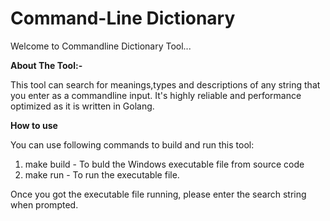 # Command-Line Dictionary 

Welcome to Commandline Dictionary Tool...

**About The Tool:-**

This tool can search for meanings,types and descriptions of any string that you enter as a commandline input. It's highly reliable and performance optimized as it is written in Golang.

**How to use**

You can use following commands to build and run this tool:

1. make build - To buld the Windows executable file from source code
2. make run - To run the executable file.

Once you got the executable file running, please enter the search string when prompted.
